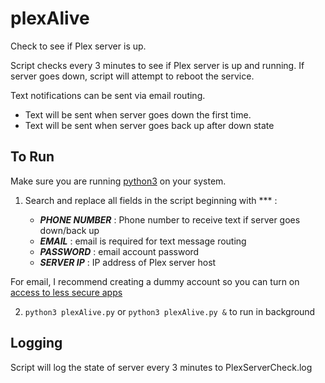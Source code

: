 # plexAlive
Check to see if Plex server is up.

Script checks every 3 minutes to see if Plex server is up and running.
If server goes down, script will attempt to reboot the service.

Text notifications can be sent via email routing.
  - Text will be sent when server goes down the first time.
  - Text will be sent when server goes back up after down state
  
## To Run
Make sure you are running [python3](https://realpython.com/installing-python/) on your system.

1. Search and replace all fields in the script beginning with *** :

   - ***PHONE NUMBER*** : Phone number to receive text if server goes down/back up
   - ***EMAIL*** : email is required for text message routing
   - ***PASSWORD*** : email account password
   - ***SERVER IP*** : IP address of Plex server host

For email, I recommend creating a dummy account so you can turn on [access to less secure apps](https://support.google.com/accounts/answer/6010255?hl=en)

2. `python3 plexAlive.py`
or
`python3 plexAlive.py &` to run in background

## Logging
Script will log the state of server every 3 minutes to PlexServerCheck.log
